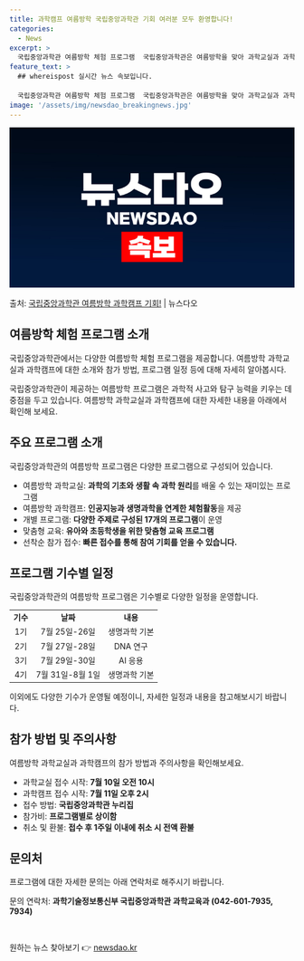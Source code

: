 ```yaml
---
title: 과학캠프 여름방학 국립중앙과학관 기회 여러분 모두 환영합니다!
categories:
  - News
excerpt: >
  국립중앙과학관 여름방학 체험 프로그램  국립중앙과학관은 여름방학을 맞아 과학교실과 과학캠프를 오는 25일부터…
feature_text: >
  ## whereispost 실시간 뉴스 속보입니다.

  국립중앙과학관 여름방학 체험 프로그램  국립중앙과학관은 여름방학을 맞아 과학교실과 과학캠프를 오는 25일부터…
image: '/assets/img/newsdao_breakingnews.jpg'
---
```


![뉴스다오 속보](/assets/img/newsdao_breakingnews.jpg)

<p>출처: <a href="https://newsdao.kr/4699" rel="dofollow">국립중앙과학관 여름방학 과학캠프 기회!</a> | 뉴스다오</p>

<h2 data-ke-size="size26">여름방학 체험 프로그램 소개</h2>
국립중앙과학관에서는 다양한 여름방학 체험 프로그램을 제공합니다. 여름방학 과학교실과 과학캠프에 대한 소개와 참가 방법, 프로그램 일정 등에 대해 자세히 알아봅시다.

<p data-ke-size="size16">국립중앙과학관이 제공하는 여름방학 프로그램은 과학적 사고와 탐구 능력을 키우는 데 중점을 두고 있습니다. 여름방학 과학교실과 과학캠프에 대한 자세한 내용을 아래에서 확인해 보세요.</p>

<h2 data-ke-size="size24">주요 프로그램 소개</h2>
국립중앙과학관의 여름방학 프로그램은 다양한 프로그램으로 구성되어 있습니다.

<ul>
  <li>여름방학 과학교실: <b>과학의 기초와 생활 속 과학 원리</b>를 배울 수 있는 재미있는 프로그램</li>
  <li>여름방학 과학캠프: <b>인공지능과 생명과학을 연계한 체험활동</b>을 제공</li>
  <li>개별 프로그램: <b>다양한 주제로 구성된 17개의 프로그램</b>이 운영</li>
  <li>맞춤형 교육: <b>유아와 초등학생을 위한 맞춤형 교육 프로그램</b></li>
  <li>선착순 참가 접수: <b>빠른 접수를 통해 참여 기회를 얻을 수 있습니다.</b></li>
</ul>

<h2 data-ke-size="size24">프로그램 기수별 일정</h2>
국립중앙과학관의 여름방학 프로그램은 기수별로 다양한 일정을 운영합니다.

<table>
  <tr>
    <td style="text-align: center; height: 17px;"><b>기수</b></td>
    <td style="text-align: center; height: 17px;"><b>날짜</b></td>
    <td style="text-align: center; height: 17px;"><b>내용</b></td>
  </tr>
  <tr>
    <td style="text-align: center; height: 17px;">1기</td>
    <td style="text-align: center; height: 17px;">7월 25일-26일</td>
    <td style="text-align: center; height: 17px;">생명과학 기본</td>
  </tr>
  <tr>
    <td style="text-align: center; height: 17px;">2기</td>
    <td style="text-align: center; height: 17px;">7월 27일-28일</td>
    <td style="text-align: center; height: 17px;">DNA 연구</td>
  </tr>
  <tr>
    <td style="text-align: center; height: 17px;">3기</td>
    <td style="text-align: center; height: 17px;">7월 29일-30일</td>
    <td style="text-align: center; height: 17px;">AI 응용</td>
  </tr>
  <tr>
    <td style="text-align: center; height: 17px;">4기</td>
    <td style="text-align: center; height: 17px;">7월 31일-8월 1일</td>
    <td style="text-align: center; height: 17px;">생명과학 기본</td>
  </tr>
</table>

<p data-ke-size="size16">이외에도 다양한 기수가 운영될 예정이니, 자세한 일정과 내용을 참고해보시기 바랍니다.</p>

<h2 data-ke-size="size24">참가 방법 및 주의사항</h2>
여름방학 과학교실과 과학캠프의 참가 방법과 주의사항을 확인해보세요.

<ul>
  <li>과학교실 접수 시작: <b>7월 10일 오전 10시</b></li>
  <li>과학캠프 접수 시작: <b>7월 11일 오후 2시</b></li>
  <li>접수 방법: <b>국립중앙과학관 누리집</b></li>
  <li>참가비: <b>프로그램별로 상이함</b></li>
  <li>취소 및 환불: <b>접수 후 1주일 이내에 취소 시 전액 환불</b></li>
</ul>

<h2 data-ke-size="size24">문의처</h2>
프로그램에 대한 자세한 문의는 아래 연락처로 해주시기 바랍니다.

<p data-ke-size="size16">문의 연락처: <b>과학기술정보통신부 국립중앙과학관 과학교육과 (042-601-7935, 7934)</b></p>

<p data-ke-size="size16">&nbsp;</p> 

원하는 뉴스 찾아보기 👉 <a href="https://newsdao.kr" rel="dofollow">newsdao.kr</a>


